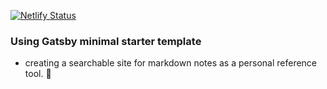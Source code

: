[![Netlify Status](https://api.netlify.com/api/v1/badges/54b97ee1-acf8-4793-95b2-31cd462e0186/deploy-status)](https://app.netlify.com/sites/forrest-blog/deploys)

### Using Gatsby minimal starter template
- creating a searchable site for markdown notes as a personal reference tool.
🍓
